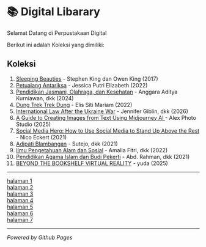 # 📚 Digital Libarary

Selamat Datang di Perpustakaan Digital

Berikut ini adalah Koleksi yang dimiliki:

## Koleksi
1. [Sleeping Beauties](ebook/9781501163401.pdf) - Stephen King dan Owen King (2017)
2. [Petualang Antariksa](ebook/YZudlB0AZt2xeIxDOYchUTPXEQAmOdkbSvIxP0Fq.pdf) - Jessica Putri Elizabeth (2022)
3. [Pendidikan Jasmani, Olahraga, dan Kesehatan](ebook/PJOK_BG_KLS_XI.pdf) - Anggara Aditya Kurniawan, dkk (2024)
4. [Dung Trek Trek Dung](ebook/k8wH9Xb2orApBfHJmAFtSOH0EzVd0mZ10bU9uISB_compressed.pdf) - Elis Siti Mariam (2022)
5. [International Law After the Ukraine War](ebook/9781040446843.pdf) - Jennifer Giblin, dkk (2026)
6. [A Guide to Creating Images from Text Using Midjourney AI ](ebook/68c4689386532-a-guide-to-creating-images-from-text-using-midjourney-ai.pdf) - Alex Photo Studio (2025)
7. [Social Media Hero: How to Use Social Media to Stand Up Above the Rest](ebook/68c45a3317889-social-media-hero-how-to-use-social-media-to-stand-up-above-the-rest.pdf) - Nico Eckert (2021)
8. [Adipati Blambangan](ebook/2p8OHhakOUnE6mL80JrhH2cP1dJt8NPVHTaakeJM_compressed.pdf) - Sutejo, dkk (2021)
9. [Ilmu Pengetahuan Alam dan Sosial](ebook/IPAS-BS-KLS-III_compressed_compressed_compressed-compressed.pdf) - Amalia Fitri, dkk (2022)
10. [Pendidikan Agama Islam dan Budi Pekerti](ebook/Islam-BS-KLS-XI_compressed_compressed-compressed-compressed.pdf) - Abd. Rahman, dkk (2021)
11. [BEYOND THE BOOKSHELF VIRTUAL REALITY](ebook/BEYOND_THE_BOOKSHELF_VIRTUAL_REALITY(Rangkuman).pdf) - yuda (2025)
<hr>  
<a href="webti/halaman1.html">halaman 1</a> 
<br>
<a href="webti/halaman2.html">halaman 2</a> 
<br>
<a href="webti/halaman3.html">halaman 3</a> 
<br>
<a href="webti/halaman4.html">halaman 4</a> 
<br>
<a href="webti/halaman5.html">halaman 5</a> 
<br>
<a href="webti/halaman6.html">halaman 6</a> 
<br>
<a href="webti/halaman7.html">halaman 7</a>
  
---
*Powered by Github Pages*


